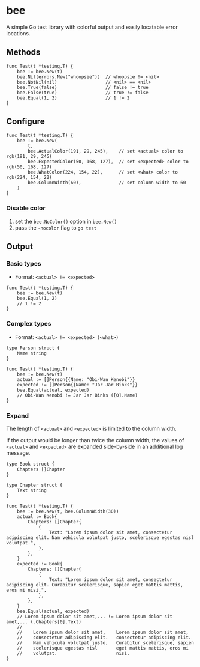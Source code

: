 # bee

A simple Go test library with colorful output and easily locatable error locations.

## Methods

```golang
func Test(t *testing.T) {
    bee := bee.New(t)
    bee.Nil(errors.New("whoopsie"))  // whoopsie != <nil>
    bee.NotNil(nil)                  // <nil> == <nil>
    bee.True(false)                  // false != true
    bee.False(true)                  // true != false
    bee.Equal(1, 2)                  // 1 != 2
}
```

## Configure

```golang
func Test(t *testing.T) {
    bee := bee.New(
        t,
        bee.ActualColor(191, 29, 245),    // set <actual> color to rgb(191, 29, 245)
        bee.ExpectedColor(50, 168, 127),  // set <expected> color to rgb(50, 168, 127)
        bee.WhatColor(224, 154, 22),      // set <what> color to rgb(224, 154, 22)
        bee.ColumnWidth(60),              // set column width to 60
    )
}
```

### Disable color

1. set the `bee.NoColor()` option in `bee.New()`
2. pass the `-nocolor` flag to `go test`

## Output

### Basic types

- Format: `<actual> != <expected>`

```golang
func Test(t *testing.T) {
    bee := bee.New(t)
    bee.Equal(1, 2)
    // 1 != 2
}
```

### Complex types

- Format: `<actual> != <expected> (<what>)`

```golang
type Person struct {
    Name string
}

func Test(t *testing.T) {
    bee := bee.New(t)
    actual := []Person{{Name: "Obi-Wan Kenobi"}}
    expected := []Person{{Name: "Jar Jar Binks"}}
    bee.Equal(actual, expected)
    // Obi-Wan Kenobi != Jar Jar Binks ([0].Name)
}
```

### Expand

The length of `<actual>` and `<expected>` is limited to the column width.

If the output would be longer than twice the column width, the values of `<actual>` and `<expected>` are expanded side-by-side in an additional log message.

```golang
type Book struct {
    Chapters []Chapter
}

type Chapter struct {
    Text string
}

func Test(t *testing.T) {
    bee := bee.New(t, bee.ColumnWidth(30))
    actual := Book{
        Chapters: []Chapter{
            {
                Text: "Lorem ipsum dolor sit amet, consectetur adipiscing elit. Nam vehicula volutpat justo, scelerisque egestas nisl volutpat.",
            },
        },
    }
    expected := Book{
        Chapters: []Chapter{
            {
                Text: "Lorem ipsum dolor sit amet, consectetur adipiscing elit. Curabitur scelerisque, sapien eget mattis mattis, eros mi nisi.",
            },
        },
    }
    bee.Equal(actual, expected)
    // Lorem ipsum dolor sit amet,... != Lorem ipsum dolor sit amet,... (.Chapters[0].Text)
    //  
    //    Lorem ipsum dolor sit amet,    Lorem ipsum dolor sit amet,  
    //    consectetur adipiscing elit.   consectetur adipiscing elit. 
    //    Nam vehicula volutpat justo,   Curabitur scelerisque, sapien
    //    scelerisque egestas nisl       eget mattis mattis, eros mi  
    //    volutpat.                      nisi.
}
```
